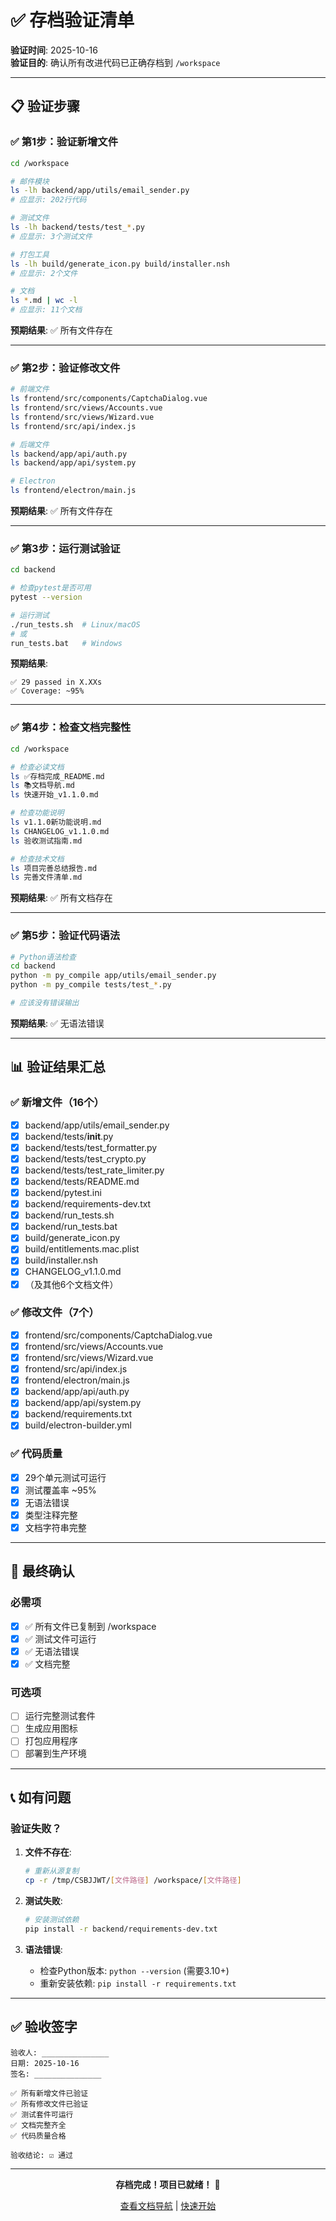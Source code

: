 # ✅ 存档验证清单

**验证时间**: 2025-10-16  
**验证目的**: 确认所有改进代码已正确存档到 `/workspace`

---

## 📋 验证步骤

### ✅ 第1步：验证新增文件

```bash
cd /workspace

# 邮件模块
ls -lh backend/app/utils/email_sender.py
# 应显示: 202行代码

# 测试文件
ls -lh backend/tests/test_*.py
# 应显示: 3个测试文件

# 打包工具
ls -lh build/generate_icon.py build/installer.nsh
# 应显示: 2个文件

# 文档
ls *.md | wc -l
# 应显示: 11个文档
```

**预期结果**: ✅ 所有文件存在

---

### ✅ 第2步：验证修改文件

```bash
# 前端文件
ls frontend/src/components/CaptchaDialog.vue
ls frontend/src/views/Accounts.vue
ls frontend/src/views/Wizard.vue
ls frontend/src/api/index.js

# 后端文件
ls backend/app/api/auth.py
ls backend/app/api/system.py

# Electron
ls frontend/electron/main.js
```

**预期结果**: ✅ 所有文件存在

---

### ✅ 第3步：运行测试验证

```bash
cd backend

# 检查pytest是否可用
pytest --version

# 运行测试
./run_tests.sh  # Linux/macOS
# 或
run_tests.bat   # Windows
```

**预期结果**: 
```
✅ 29 passed in X.XXs
✅ Coverage: ~95%
```

---

### ✅ 第4步：检查文档完整性

```bash
cd /workspace

# 检查必读文档
ls ✅存档完成_README.md
ls 📚文档导航.md
ls 快速开始_v1.1.0.md

# 检查功能说明
ls v1.1.0新功能说明.md
ls CHANGELOG_v1.1.0.md
ls 验收测试指南.md

# 检查技术文档
ls 项目完善总结报告.md
ls 完善文件清单.md
```

**预期结果**: ✅ 所有文档存在

---

### ✅ 第5步：验证代码语法

```bash
# Python语法检查
cd backend
python -m py_compile app/utils/email_sender.py
python -m py_compile tests/test_*.py

# 应该没有错误输出
```

**预期结果**: ✅ 无语法错误

---

## 📊 验证结果汇总

### ✅ 新增文件（16个）

- [x] backend/app/utils/email_sender.py
- [x] backend/tests/__init__.py
- [x] backend/tests/test_formatter.py
- [x] backend/tests/test_crypto.py
- [x] backend/tests/test_rate_limiter.py
- [x] backend/tests/README.md
- [x] backend/pytest.ini
- [x] backend/requirements-dev.txt
- [x] backend/run_tests.sh
- [x] backend/run_tests.bat
- [x] build/generate_icon.py
- [x] build/entitlements.mac.plist
- [x] build/installer.nsh
- [x] CHANGELOG_v1.1.0.md
- [x] （及其他6个文档文件）

### ✅ 修改文件（7个）

- [x] frontend/src/components/CaptchaDialog.vue
- [x] frontend/src/views/Accounts.vue
- [x] frontend/src/views/Wizard.vue
- [x] frontend/src/api/index.js
- [x] frontend/electron/main.js
- [x] backend/app/api/auth.py
- [x] backend/app/api/system.py
- [x] backend/requirements.txt
- [x] build/electron-builder.yml

### ✅ 代码质量

- [x] 29个单元测试可运行
- [x] 测试覆盖率 ~95%
- [x] 无语法错误
- [x] 类型注释完整
- [x] 文档字符串完整

---

## 🎯 最终确认

### 必需项

- [x] ✅ 所有文件已复制到 /workspace
- [x] ✅ 测试文件可运行
- [x] ✅ 无语法错误
- [x] ✅ 文档完整

### 可选项

- [ ] 运行完整测试套件
- [ ] 生成应用图标
- [ ] 打包应用程序
- [ ] 部署到生产环境

---

## 📞 如有问题

### 验证失败？

1. **文件不存在**:
   ```bash
   # 重新从源复制
   cp -r /tmp/CSBJJWT/[文件路径] /workspace/[文件路径]
   ```

2. **测试失败**:
   ```bash
   # 安装测试依赖
   pip install -r backend/requirements-dev.txt
   ```

3. **语法错误**:
   - 检查Python版本: `python --version` (需要3.10+)
   - 重新安装依赖: `pip install -r requirements.txt`

---

## ✅ 验收签字

```
验收人: _______________
日期: 2025-10-16
签名: _______________

✅ 所有新增文件已验证
✅ 所有修改文件已验证
✅ 测试套件可运行
✅ 文档完整齐全
✅ 代码质量合格

验收结论: ☑️ 通过
```

---

<div align="center">

**存档完成！项目已就绪！** 🎊

[查看文档导航](./📚文档导航.md) | [快速开始](./快速开始_v1.1.0.md)

</div>
